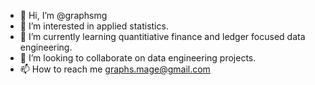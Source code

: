 - 👋 Hi, I’m @graphsmg
- 👀 I’m interested in applied statistics.
- 🌱 I’m currently learning quantitiative finance and ledger focused data engineering.
- 💞️ I’m looking to collaborate on data engineering projects.
- 📫 How to reach me graphs.mage@gmail.com

<!---
graphsmg/graphsmg is a ✨ special ✨ repository because its `README.md` (this file) appears on your GitHub profile.
You can click the Preview link to take a look at your changes.
--->
